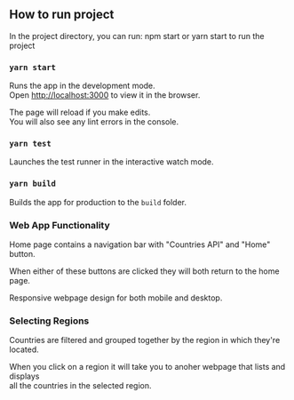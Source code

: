 ## How to run project

In the project directory, you can run: npm start or yarn start to run the project

### `yarn start`

Runs the app in the development mode.<br />
Open [http://localhost:3000](http://localhost:3000) to view it in the browser.

The page will reload if you make edits.<br />
You will also see any lint errors in the console.

### `yarn test`

Launches the test runner in the interactive watch mode.<br />

### `yarn build`

Builds the app for production to the `build` folder.<br />

### Web App Functionality

Home page contains a navigation bar with "Countries API" and "Home" button.<br />

When either of these buttons are clicked they will both return to the home page.<br />

Responsive webpage design for both mobile and desktop.<br />

### Selecting Regions

Countries are filtered and grouped together by the region in which they're located.<br/>

When you click on a region it will take you to anoher webpage that lists and displays<br/>
all the countries in the selected region.<br/>



